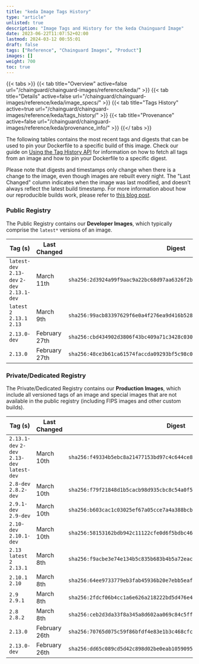 ```yaml
---
title: "keda Image Tags History"
type: "article"
unlisted: true
description: "Image Tags and History for the keda Chainguard Image"
date: 2023-06-22T11:07:52+02:00
lastmod: 2024-03-12 00:55:01
draft: false
tags: ["Reference", "Chainguard Images", "Product"]
images: []
weight: 700
toc: true
---
```


{{< tabs >}}
{{< tab title="Overview" active=false url="/chainguard/chainguard-images/reference/keda/" >}}
{{< tab title="Details" active=false url="/chainguard/chainguard-images/reference/keda/image_specs/" >}}
{{< tab title="Tags History" active=true url="/chainguard/chainguard-images/reference/keda/tags_history/" >}}
{{< tab title="Provenance" active=false url="/chainguard/chainguard-images/reference/keda/provenance_info/" >}}
{{</ tabs >}}

The following tables contains the most recent tags and digests that can be used to pin your Dockerfile to a specific build of this image. Check our guide on [Using the Tag History API](/chainguard/chainguard-images/using-the-tag-history-api/) for information on how to fetch all tags from an image and how to pin your Dockerfile to a specific digest.

Please note that digests and timestamps only change when there is a change to the image, even though images are rebuilt every night. The "Last Changed" column indicates when the image was last modified, and doesn't always reflect the latest build timestamp. For more information about how our reproducible builds work, please refer to [this blog post](https://www.chainguard.dev/unchained/reproducing-chainguards-reproducible-image-builds).

### Public Registry
The Public Registry contains our **Developer Images**, which typically comprise the `latest*` versions of an image.

| Tag (s)                                       | Last Changed  | Digest                                                                    |
|-----------------------------------------------|---------------|---------------------------------------------------------------------------|
|  `latest-dev` `2.13-dev` `2-dev` `2.13.1-dev` | March 11th    | `sha256:2d3924a99f9aac9a22bc68d97aa6326f2b4e1db6c0779e1570c35c67b645fedd` |
|  `latest` `2` `2.13.1` `2.13`                 | March 9th     | `sha256:99acb83397629f6e0a4f276ea9d416b528222c9c8d41f078a1cb5d3b5c9549ef` |
|  `2.13.0-dev`                                 | February 27th | `sha256:cbd434902d3806f43bc409a71c3428c03077079a411bb386717b80a9e58aef50` |
|  `2.13.0`                                     | February 27th | `sha256:48ce3b61ca61574faccda09293bf5c98c06fea3db04c1ca935123b1147f4419b` |


### Private/Dedicated Registry
The Private/Dedicated Registry contains our **Production Images**, which include all versioned tags of an image and special images that are not available in the public registry (including FIPS images and other custom builds).

| Tag (s)                                       | Last Changed  | Digest                                                                    |
|-----------------------------------------------|---------------|---------------------------------------------------------------------------|
|  `2.13.1-dev` `2-dev` `2.13-dev` `latest-dev` | March 10th    | `sha256:f49334b5ebc8a21477153bd97c4c644ce815a9e6481af8531a680ea22c9d8a6c` |
|  `2.8-dev` `2.8.2-dev`                        | March 10th    | `sha256:f79f21848d1b5cacb98d935cbc8c54a0f56e8cf15b77db641514913d8dc74a76` |
|  `2.9.1-dev` `2.9-dev`                        | March 10th    | `sha256:b603cac1c03025ef67a05cce7a4a388bcb841b9a64c01fb634043772cfac750d` |
|  `2.10-dev` `2.10.1-dev`                      | March 10th    | `sha256:58153162bdb942c11122cfe0d6f5bdbc468bb9b6f44114d7d28cb77d4a041e67` |
|  `2.13` `latest` `2` `2.13.1`                 | March 8th     | `sha256:f9acbe3e74e134b5c835b683b4b5a72eac5b65cced4ea0a8f53ebb1b4e28ddf4` |
|  `2.10.1` `2.10`                              | March 8th     | `sha256:64ee9733779eb3fab45936b20e7ebb5eaf31f6aafce77e67f14b273a264b8f21` |
|  `2.9` `2.9.1`                                | March 8th     | `sha256:2fdcf06b4cc1a6e626a218222bd5d476e43a9ffdd6d39c6194e33fbf98421c0b` |
|  `2.8` `2.8.2`                                | March 8th     | `sha256:ceb2d3da33f8a345a8d602aa069c84c5ffdad17f95a5252efc902ddb3ac18621` |
|  `2.13.0`                                     | February 26th | `sha256:70765d075c59f86bfdf4e83e1b3c468cfc0848dfad0e051d8d770cf9024cdc60` |
|  `2.13.0-dev`                                 | February 26th | `sha256:dd65c089cd5d42c898d02be0eab10590957d6000c1be8ead463f6c0e37c09d08` |

